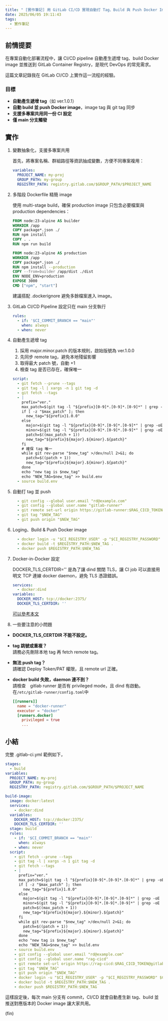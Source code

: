 ```yaml
---
title: " [實作筆記] 用 GitLab CI/CD 實現自動打 Tag、Build 與 Push Docker Image 到 Registry"
date: 2025/06/05 19:11:43
tags:
  - 實作筆記
---
```


## 前情提要

在專案自動化部署流程中，讓 CI/CD pipeline 自動產生遞增 tag、build Docker image 並推送到 GitLab Container Registry，是現代 DevOps 的常見需求。

這篇文章記錄我在 GitLab CI/CD 上實作這一流程的經驗。

### 目標

- **自動產生遞增 tag**（如 ver.1.0.1）
- **自動 build 並 push Docker image**，image tag 與 git tag 同步
- **支援多專案共用同一份 CI 設定**
- **僅 main 分支觸發**

## 實作

1. 變數抽象化，支援多專案共用

    首先，將專案名稱、群組路徑等資訊抽成變數，方便不同專案複用：

    ```yaml
    variables:
      PROJECT_NAME: my-proj
      GROUP_PATH: my-group
      REGISTRY_PATH: registry.gitlab.com/$GROUP_PATH/$PROJECT_NAME
    ```

2. 多階段 Dockerfile 精簡 image

    使用 multi-stage build，確保 production image 只包含必要檔案與 production dependencies：

    ```dockerfile
    FROM node:23-alpine AS builder
    WORKDIR /app
    COPY package*.json ./
    RUN npm install
    COPY . .
    RUN npm run build

    FROM node:23-alpine AS production
    WORKDIR /app
    COPY package*.json ./
    RUN npm install --production
    COPY --from=builder /app/dist ./dist
    ENV NODE_ENV=production
    EXPOSE 3000
    CMD ["npm", "start"]
    ```

    建議搭配 .dockerignore 避免多餘檔案進入 image。

3. GitLab CI/CD Pipeline 設定只在 main 分支執行

    ```yaml
    rules:
      - if: '$CI_COMMIT_BRANCH == "main"'
        when: always
      - when: never
    ```

4. 自動產生遞增 tag

   1. 採用 major.minor.patch 的版本規則，啟始版號為 ver.1.0.0
   2. 先同步 remote tag，避免本地殘留影響
   3. 取得最大 patch 號，自動 +1
   4. 檢查 tag 是否已存在，確保唯一

    ```yaml
    script:
      - git fetch --prune --tags
      - git tag -l | xargs -n 1 git tag -d
      - git fetch --tags
      - |
        prefix="ver."
        max_patch=$(git tag -l "${prefix}[0-9]*.[0-9]*.[0-9]*" | grep -oE '[0-9]+\.[0-9]+\.[0-9]+' | sort -t. -k1,1nr -k2,2nr -k3,3nr | head -n1 | awk -F. '{print $3}')
        if [ -z "$max_patch" ]; then
          new_tag="${prefix}1.0.0"
        else
          major=$(git tag -l "${prefix}[0-9]*.[0-9]*.[0-9]*" | grep -oE '[0-9]+\.[0-9]+\.[0-9]+' | sort -t. -k1,1nr -k2,2nr -k3,3nr | head -n1 | cut -d. -f1)
          minor=$(git tag -l "${prefix}[0-9]*.[0-9]*.[0-9]*" | grep -oE '[0-9]+\.[0-9]+\.[0-9]+' | sort -t. -k1,1nr -k2,2nr -k3,3nr | head -n1 | cut -d. -f2)
          patch=$((max_patch + 1))
          new_tag="${prefix}${major}.${minor}.${patch}"
        fi
        # 確保 tag 唯一
        while git rev-parse "$new_tag" >/dev/null 2>&1; do
          patch=$((patch + 1))
          new_tag="${prefix}${major}.${minor}.${patch}"
        done
        echo "new tag is $new_tag"
        echo "NEW_TAG=$new_tag" >> build.env
      - source build.env
    ```

5. 自動打 tag 並 push

    ```yaml
      - git config --global user.email "rd@example.com"
      - git config --global user.name "gitlab-runner"
      - git remote set-url origin https://gitlab-runner:$RAG_CICD_TOKEN@gitlab.com/$GITLAB_REPO.git
      - git tag "$NEW_TAG"
      - git push origin "$NEW_TAG"
    ```

6. Loging、Build & Push Docker image

    ```yaml
      - docker login -u "$CI_REGISTRY_USER" -p "$CI_REGISTRY_PASSWORD" $CI_REGISTRY
      - docker build -t $REGISTRY_PATH:$NEW_TAG .
      - docker push $REGISTRY_PATH:$NEW_TAG
    ```

7. Docker-in-Docker 設定

    DOCKER_TLS_CERTDIR='' 是為了讓 dind 關閉 TLS，讓 CI job 可以直接用明文 TCP 連線 docker daemon，避免 TLS 憑證錯誤。

    ```yaml
    services:
      - docker:dind
    variables:
      DOCKER_HOST: tcp://docker:2375/
      DOCKER_TLS_CERTDIR: ''
    ```

    [可以參考本文](https://about.gitlab.com/blog/docker-in-docker-with-docker-19-dot-03/)

8. 一些要注意的小問題

- **DOCKER_TLS_CERTDIR 不能不設定。**
- **tag 跳號或重複？**  
  請務必先刪除本地 tag 再 fetch remote tag。
- **無法 push tag？**  
  請確認 Deploy Token/PAT 權限，且 remote url 正確。
- **docker build 失敗，daemon 連不到？**  
  請檢查　gitlab runner 是否有 privileged mode，且 dind 有啟動。
  在`/etc/gitlab-runner/config.toml`中

  ```toml
  [[runners]]
    name = "docker-runner"
    executor = "docker"
    [runners.docker]
      privileged = true
      ...
  ```

## 小結

完整 .gitlab-ci.yml 範例如下，

```yaml
stages:
  - build
variables:
  PROJECT_NAME: my-proj
  GROUP_PATH: my-group
  REGISTRY_PATH: registry.gitlab.com/$GROUP_PATH/$PROJECT_NAME

build-image:
  image: docker:latest
  services:
    - docker:dind
  variables:
    DOCKER_HOST: tcp://docker:2375/
    DOCKER_TLS_CERTDIR: ''
  stage: build
  rules:
    - if: '$CI_COMMIT_BRANCH == "main"'
      when: always
    - when: never
  script:
    - git fetch --prune --tags
    - git tag -l | xargs -n 1 git tag -d
    - git fetch --tags
    - |
      prefix="ver."
      max_patch=$(git tag -l "${prefix}[0-9]*.[0-9]*.[0-9]*" | grep -oE '[0-9]+\.[0-9]+\.[0-9]+' | sort -t. -k1,1nr -k2,2nr -k3,3nr | head -n1 | awk -F. '{print $3}')
      if [ -z "$max_patch" ]; then
        new_tag="${prefix}1.0.0"
      else
        major=$(git tag -l "${prefix}[0-9]*.[0-9]*.[0-9]*" | grep -oE '[0-9]+\.[0-9]+\.[0-9]+' | sort -t. -k1,1nr -k2,2nr -k3,3nr | head -n1 | cut -d. -f1)
        minor=$(git tag -l "${prefix}[0-9]*.[0-9]*.[0-9]*" | grep -oE '[0-9]+\.[0-9]+\.[0-9]+' | sort -t. -k1,1nr -k2,2nr -k3,3nr | head -n1 | cut -d. -f2)
        patch=$((max_patch + 1))
        new_tag="${prefix}${major}.${minor}.${patch}"
      fi
      while git rev-parse "$new_tag" >/dev/null 2>&1; do
        patch=$((patch + 1))
        new_tag="${prefix}${major}.${minor}.${patch}"
      done
      echo "new tag is $new_tag"
      echo "NEW_TAG=$new_tag" >> build.env
    - source build.env
    - git config --global user.email "rd@example.com"
    - git config --global user.name "rag-cicd"
    - git remote set-url origin https://rag-cicd:$RAG_CICD_TOKEN@gitlab.com/$GITLAB_REPO.git
    - git tag "$NEW_TAG"
    - git push origin "$NEW_TAG"
    - docker login -u "$CI_REGISTRY_USER" -p "$CI_REGISTRY_PASSWORD" $CI_REGISTRY
    - docker build -t $REGISTRY_PATH:$NEW_TAG .
    - docker push $REGISTRY_PATH:$NEW_TAG
```

這樣設定後，每次 main 分支有 commit，CI/CD 就會自動產生新 tag、build 並推送對應版本的 Docker image 讓大家共用。

(fin)
